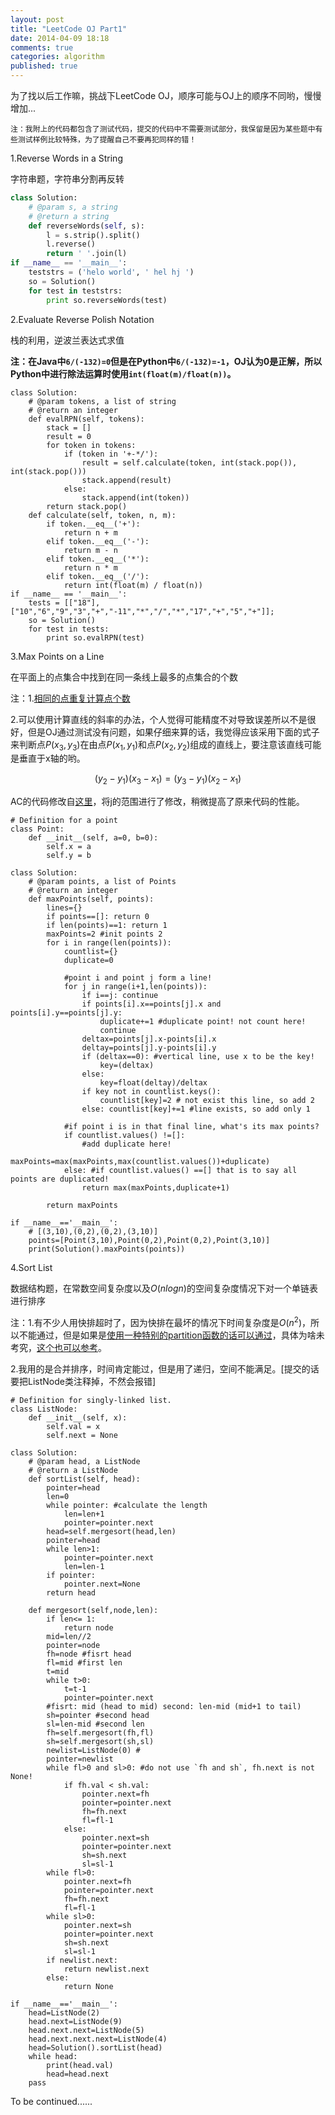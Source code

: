 ```yaml
---
layout: post
title: "LeetCode OJ Part1"
date: 2014-04-09 18:18
comments: true
categories: algorithm
published: true
---
```


为了找以后工作嘛，挑战下LeetCode OJ，顺序可能与OJ上的顺序不同哟，慢慢增加...

```
注：我附上的代码都包含了测试代码，提交的代码中不需要测试部分，我保留是因为某些题中有些测试样例比较特殊，为了提醒自己不要再犯同样的错！
```

1.Reverse Words in a String

字符串题，字符串分割再反转

```python
class Solution:
    # @param s, a string
    # @return a string
    def reverseWords(self, s):
        l = s.strip().split()
        l.reverse()
        return ' '.join(l)
if __name__ == '__main__':
    teststrs = ('helo world', ' hel hj ')
    so = Solution()
    for test in teststrs:
        print so.reverseWords(test)    
```

2.Evaluate Reverse Polish Notation

栈的利用，逆波兰表达式求值

**注：在Java中`6/(-132)=0`但是在Python中`6/(-132)=-1`，OJ认为0是正解，所以Python中进行除法运算时使用`int(float(m)/float(n))`。**

```
class Solution:
    # @param tokens, a list of string
    # @return an integer
    def evalRPN(self, tokens):
        stack = []
        result = 0
        for token in tokens:
            if (token in '+-*/'):
                result = self.calculate(token, int(stack.pop()), int(stack.pop()))
                stack.append(result)
            else:
                stack.append(int(token))
        return stack.pop()
    def calculate(self, token, n, m):
        if token.__eq__('+'):
            return n + m
        elif token.__eq__('-'):
            return m - n
        elif token.__eq__('*'):
            return n * m
        elif token.__eq__('/'):
            return int(float(m) / float(n))
if __name__ == '__main__':
    tests = [["18"],["10","6","9","3","+","-11","*","/","*","17","+","5","+"]];
    so = Solution()
    for test in tests:
        print so.evalRPN(test)  
```

3.Max Points on a Line

在平面上的点集合中找到在同一条线上最多的点集合的个数

注：1.[相同的点重复计算点个数](http://oj.leetcode.com/discuss/1023/input-3-10-0-2-0-2-3-10-output-3-expected-4)

2.可以使用计算直线的斜率的办法，个人觉得可能精度不对导致误差所以不是很好，但是OJ通过测试没有问题，如果仔细来算的话，我觉得应该采用下面的式子来判断点$P(x_{3},y_{3})$在由点$P(x_{1},y_{1})$和点$P(x_{2},y_{2})$组成的直线上，要注意该直线可能是垂直于x轴的哟。

$$
(y_{2}-y_{1})(x_{3}-x_{1})=(y_{3}-y_{1})(x_{2}-x_{1})
$$

AC的代码修改自[这里](http://oj.leetcode.com/discuss/3899/python-solution)，将j的范围进行了修改，稍微提高了原来代码的性能。

```
# Definition for a point
class Point:
    def __init__(self, a=0, b=0):
        self.x = a
        self.y = b

class Solution:
    # @param points, a list of Points
    # @return an integer
    def maxPoints(self, points):
        lines={}
        if points==[]: return 0
        if len(points)==1: return 1
        maxPoints=2 #init points 2
        for i in range(len(points)):
            countlist={}
            duplicate=0

            #point i and point j form a line!
            for j in range(i+1,len(points)):
                if i==j: continue
                if points[i].x==points[j].x and points[i].y==points[j].y:
                    duplicate+=1 #duplicate point! not count here!
                    continue
                deltax=points[j].x-points[i].x
                deltay=points[j].y-points[i].y
                if (deltax==0): #vertical line, use x to be the key!
                    key=(deltax)
                else:
                    key=float(deltay)/deltax
                if key not in countlist.keys():
                    countlist[key]=2 # not exist this line, so add 2
                else: countlist[key]+=1 #line exists, so add only 1

            #if point i is in that final line, what's its max points?
            if countlist.values() !=[]:
                #add duplicate here!
                maxPoints=max(maxPoints,max(countlist.values())+duplicate)
            else: #if countlist.values() ==[] that is to say all points are duplicated!
                return max(maxPoints,duplicate+1)

        return maxPoints

if __name__=='__main__':
    # [(3,10),(0,2),(0,2),(3,10)]
    points=[Point(3,10),Point(0,2),Point(0,2),Point(3,10)]
    print(Solution().maxPoints(points))
```

4.Sort List

数据结构题，在常数空间复杂度以及$O(nlogn)$的空间复杂度情况下对一个单链表进行排序

注：1.有不少人用快排超时了，因为快排在最坏的情况下时间复杂度是$O(n^2)$，所以不能通过，但是如果是[使用一种特别的partition函数的话可以通过](http://oj.leetcode.com/discuss/584/think-the-complexity-of-my-method-is-nlogn-why-still-gets-tle)，具体为啥未考究，[这个也可以参考](http://oj.leetcode.com/discuss/3344/anyone-solve-this-in-python)。

2.我用的是合并排序，时间肯定能过，但是用了递归，空间不能满足。[提交的话要把ListNode类注释掉，不然会报错]

```
# Definition for singly-linked list.
class ListNode:
    def __init__(self, x):
        self.val = x
        self.next = None

class Solution:
    # @param head, a ListNode
    # @return a ListNode
    def sortList(self, head):
        pointer=head
        len=0
        while pointer: #calculate the length
            len=len+1
            pointer=pointer.next
        head=self.mergesort(head,len)
        pointer=head
        while len>1:
            pointer=pointer.next
            len=len-1
        if pointer:
            pointer.next=None
        return head

    def mergesort(self,node,len):
        if len<= 1:
            return node
        mid=len//2
        pointer=node
        fh=node #fisrt head
        fl=mid #first len
        t=mid
        while t>0:
            t=t-1
            pointer=pointer.next
        #fisrt: mid (head to mid) second: len-mid (mid+1 to tail)
        sh=pointer #second head
        sl=len-mid #second len
        fh=self.mergesort(fh,fl)
        sh=self.mergesort(sh,sl)
        newlist=ListNode(0) #
        pointer=newlist
        while fl>0 and sl>0: #do not use `fh and sh`, fh.next is not None!
            if fh.val < sh.val:
                pointer.next=fh
                pointer=pointer.next
                fh=fh.next
                fl=fl-1
            else:
                pointer.next=sh
                pointer=pointer.next
                sh=sh.next
                sl=sl-1
        while fl>0:
            pointer.next=fh
            pointer=pointer.next
            fh=fh.next
            fl=fl-1
        while sl>0:
            pointer.next=sh
            pointer=pointer.next
            sh=sh.next
            sl=sl-1
        if newlist.next:
            return newlist.next
        else:
            return None

if __name__=='__main__':
    head=ListNode(2)
    head.next=ListNode(9)
    head.next.next=ListNode(5)
    head.next.next.next=ListNode(4)
    head=Solution().sortList(head)
    while head:
        print(head.val)
        head=head.next
    pass
```


To be continued......


